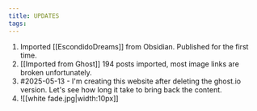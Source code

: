 ```yaml
---
title: UPDATES
tags:
---
```


1. Imported [[EscondidoDreams]] from Obsidian. Published for the first time.
2. [[Imported from Ghost]] 194 posts imported, most image links are broken unfortunately.
3. #2025-05-13 - I'm creating this website after deleting the ghost.io version. Let's see how long it take to bring back the content.
4. ![[white fade.jpg|width:10px]] 